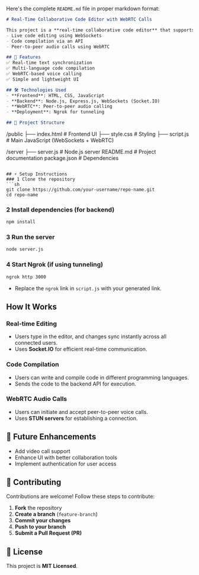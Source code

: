 Here's the complete `README.md` file in proper markdown format:  

```markdown
# Real-Time Collaborative Code Editor with WebRTC Calls

This project is a **real-time collaborative code editor** that supports:  
- Live code editing using WebSockets  
- Code compilation via an API  
- Peer-to-peer audio calls using WebRTC  

## 🚀 Features
✅ Real-time text synchronization  
✅ Multi-language code compilation  
✅ WebRTC-based voice calling  
✅ Simple and lightweight UI  

## 🛠️ Technologies Used
- **Frontend**: HTML, CSS, JavaScript  
- **Backend**: Node.js, Express.js, WebSockets (Socket.IO)  
- **WebRTC**: Peer-to-peer audio calling  
- **Deployment**: Ngrok for tunneling  

## 📂 Project Structure
```
/public
  ├── index.html       # Frontend UI
  ├── style.css        # Styling
  ├── script.js        # Main JavaScript (WebSockets + WebRTC)
  
/server
  ├── server.js        # Node.js server
README.md              # Project documentation
package.json           # Dependencies
```

## ⚡ Setup Instructions
### 1️ Clone the repository
```sh
git clone https://github.com/your-username/repo-name.git
cd repo-name
```

### 2️ Install dependencies (for backend)
```sh
npm install
```

### 3️ Run the server
```sh
node server.js
```

### 4 Start Ngrok (if using tunneling)
```sh
ngrok http 3000
```
- Replace the `ngrok` link in `script.js` with your generated link.

##  How It Works
###  Real-time Editing  
- Users type in the editor, and changes sync instantly across all connected users.  
- Uses **Socket.IO** for efficient real-time communication.

###  Code Compilation  
- Users can write and compile code in different programming languages.  
- Sends the code to the backend API for execution.

###  WebRTC Audio Calls  
- Users can initiate and accept peer-to-peer voice calls.  
- Uses **STUN servers** for establishing a connection.

## 🚀 Future Enhancements
-  Add video call support  
-  Enhance UI with better collaboration tools  
-  Implement authentication for user access  

## 🤝 Contributing
Contributions are welcome! Follow these steps to contribute:  
1. **Fork** the repository  
2. **Create a branch** (`feature-branch`)  
3. **Commit your changes**  
4. **Push to your branch**  
5. **Submit a Pull Request (PR)**  

## 📜 License
This project is **MIT Licensed**.
